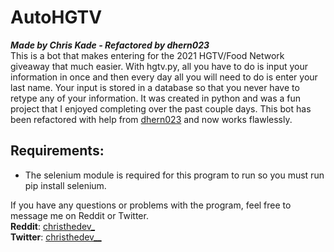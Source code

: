 # AutoHGTV
<em>**Made by Chris Kade - Refactored by dhern023**</em>
<br />This is a bot that makes entering for the 2021 HGTV/Food Network giveaway that much easier. With hgtv.py, all you have to do is input your information in once and then every day all you will need to do is enter your last name. Your input is stored in a database so that you never have to retype any of your information. It was created in python and was a fun project that I enjoyed completing over the past couple days. This bot has been refactored with help from [dhern023](https://github.com/dhern023) and now works flawlessly.<br />
## Requirements:
* The selenium module is required for this program to run so you must run pip install selenium.


If you have any questions or problems with the program, feel free to message me on Reddit or Twitter. 
<br />**Reddit**: 
[christhedev_](https://www.reddit.com/user/christhedev_)
<br /> **Twitter**:
[christhedev__](https://twitter.com/Christhedev__)
